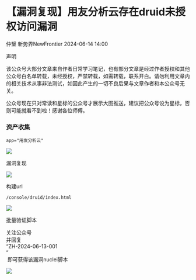 #  【漏洞复现】用友分析云存在druid未授权访问漏洞   
仲瑿  新势界NewFrontier   2024-06-14 14:00  
  
声明  
  
该公众号大部分文章来自作者日常学习笔记，也有部分文章是经过作者授权和其他公众号白名单转载，未经授权，严禁转载，如需转载，联系开白。请勿利用文章内的相关技术从事非法测试，如因此产生的一切不良后果与文章作者和本公众号无关。  
  
公众号现在只对常读和星标的公众号才展示大图推送，建议把公众号设为星标，否则可能就看不到啦！感谢各位师傅。  
  
### 资产收集  
```
app="用友分析云"
```  
  
![](https://mmbiz.qpic.cn/sz_mmbiz_png/HboZfk6j914cicY07Nm75FA3NsAOwtbm1uVic6vTRABIUbZlOeu7vD87XNjMtdnZzCCKDY1q7FxJhl1lR3aUM8fQ/640?wx_fmt=png&from=appmsg "")  
  
漏洞复现  
  
![](https://mmbiz.qpic.cn/sz_mmbiz_png/HboZfk6j914cicY07Nm75FA3NsAOwtbm1qC7CtuKPdm0OMibicmErjb3xpM0rXkReYK8OHr0W0icX5Y0lpAAIMA5lQ/640?wx_fmt=png&from=appmsg "")  
  
构建url  
```
/console/druid/index.html
```  
  
![](https://mmbiz.qpic.cn/sz_mmbiz_png/HboZfk6j914cicY07Nm75FA3NsAOwtbm1DOwgib80XLsD58yaqhiaYBYaRdH6DIficnWGL60Y6MhcKlNbAOKLDSfSA/640?wx_fmt=png&from=appmsg "")  
  
批量验证脚本  
  
关注公众号  
并回复   
“ZH-2024-06-13-001  
”  
 即可获得该漏洞nuclei脚本  
  
  
![](https://mmbiz.qpic.cn/sz_mmbiz_png/HboZfk6j916a1ialib97vIiaz85sHVDyr7FibbUZOzqIj49PN8XIQCbUd49fWibOoEicwaOwrfYbibTiaZta5SqribcJvjg/640?wx_fmt=png&from=appmsg "")  
  
  
